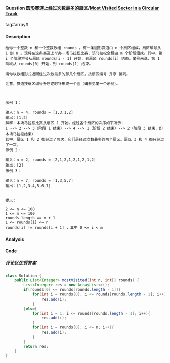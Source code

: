 #### Question [圆形赛道上经过次数最多的扇区](https://leetcode-cn.com/problems/most-visited-sector-in-a-circular-track/)/[Most Visited Sector in  a Circular Track](https://leetcode-cn.com/problems/most-visited-sector-in-a-circular-track/)

tag#array#



#### Description

```
给你一个整数 n 和一个整数数组 rounds 。有一条圆形赛道由 n 个扇区组成，扇区编号从 1 到 n 。现将在这条赛道上举办一场马拉松比赛，该马拉松全程由 m 个阶段组成。其中，第 i 个阶段将会从扇区 rounds[i - 1] 开始，到扇区 rounds[i] 结束。举例来说，第 1 阶段从 rounds[0] 开始，到 rounds[1] 结束。

请你以数组形式返回经过次数最多的那几个扇区，按扇区编号 升序 排列。

注意，赛道按扇区编号升序逆时针形成一个圆（请参见第一个示例）。

 

示例 1：

```



```
输入：n = 4, rounds = [1,3,1,2]
输出：[1,2]
解释：本场马拉松比赛从扇区 1 开始。经过各个扇区的次序如下所示：
1 --> 2 --> 3（阶段 1 结束）--> 4 --> 1（阶段 2 结束）--> 2（阶段 3 结束，即本场马拉松结束）
其中，扇区 1 和 2 都经过了两次，它们是经过次数最多的两个扇区。扇区 3 和 4 都只经过了一次。
示例 2：

输入：n = 2, rounds = [2,1,2,1,2,1,2,1,2]
输出：[2]
示例 3：

输入：n = 7, rounds = [1,3,5,7]
输出：[1,2,3,4,5,6,7]
 

提示：

2 <= n <= 100
1 <= m <= 100
rounds.length == m + 1
1 <= rounds[i] <= n
rounds[i] != rounds[i + 1] ，其中 0 <= i < m

```



#### Analysis





#### Code

##### 评论区优秀答案

```java
class Solution {
    public List<Integer> mostVisited(int n, int[] rounds) {
        List<Integer> res = new ArrayList<>();
        if(rounds[0] <= rounds[rounds.length - 1]){
            for(int i = rounds[0]; i <= rounds[rounds.length - 1]; i++){
                res.add(i);
            }
        }else{
            for(int i = 1; i <= rounds[rounds.length - 1]; i++){
                res.add(i);
            }
            for(int i = rounds[0]; i <= n; i++){
                res.add(i);
            }
        }
        return res;
    }
}
```







